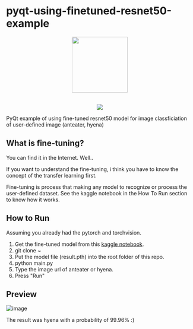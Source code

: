 # pyqt-using-finetuned-resnet50-example
<div align="center">
  <img src="https://user-images.githubusercontent.com/55078043/229002952-9afe57de-b0b6-400f-9628-b8e0044d3f7b.png" width="150px" height="150px"><br/><br/>
  
  [![](https://dcbadge.vercel.app/api/server/cHekprskVE)](https://discord.gg/cHekprskVE)
</div>

PyQt example of using fine-tuned resnet50 model for image classficiation of user-defined image (anteater, hyena)

## What is fine-tuning?
You can find it in the Internet. Well..

If you want to understand the fine-tuning, i think you have to know the concept of the transfer learning first.

Fine-tuning is process that making any model to recognize or process the user-defined dataset. See the kaggle notebook in the How To Run section to know how it works.

## How to Run
Assuming you already had the pytorch and torchvision.

1. Get the fine-tuned model from this <a href="https://www.kaggle.com/code/yoonjunggyu/pytorch-fine-tuning-resnet50/notebook">kaggle notebook</a>.
2. git clone ~
3. Put the model file (result.pth) into the root folder of this repo.
4. python main.py
5. Type the image url of anteater or hyena.
6. Press "Run" 

## Preview
![image](https://github.com/yjg30737/pyqt-using-finetuned-resnet50-example/assets/55078043/1884cb11-5f1e-4140-92d3-6e9f25790c50)

The result was hyena with a probability of 99.96% :)
